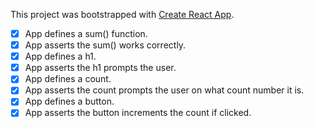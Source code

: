 This project was bootstrapped with [Create React App](https://github.com/facebook/create-react-app).

- [x] App defines a sum() function.
- [x] App asserts the sum() works correctly.
- [x] App defines a h1.
- [x] App asserts the h1 prompts the user.
- [x] App defines a count.
- [x] App asserts the count prompts the user on what count number it is.
- [x] App defines a button.
- [x] App asserts the button increments the count if clicked.
